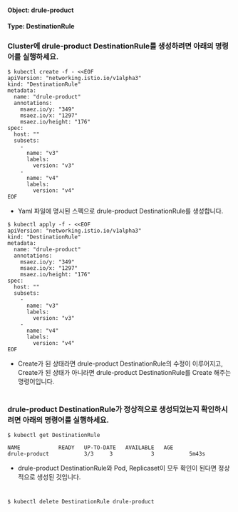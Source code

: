 
#### Object: drule-product
#### Type: DestinationRule

### Cluster에 drule-product DestinationRule를 생성하려면 아래의 명령어를 실행하세요.

```
$ kubectl create -f - <<EOF 
apiVersion: "networking.istio.io/v1alpha3"
kind: "DestinationRule"
metadata: 
  name: "drule-product"
  annotations: 
    msaez.io/y: "349"
    msaez.io/x: "1297"
    msaez.io/height: "176"
spec: 
  host: ""
  subsets: 
    - 
      name: "v3"
      labels: 
        version: "v3"
    - 
      name: "v4"
      labels: 
        version: "v4"
EOF
```
- Yaml 파일에 명시된 스펙으로 drule-product DestinationRule를 생성합니다.

```
$ kubectl apply -f - <<EOF 
apiVersion: "networking.istio.io/v1alpha3"
kind: "DestinationRule"
metadata: 
  name: "drule-product"
  annotations: 
    msaez.io/y: "349"
    msaez.io/x: "1297"
    msaez.io/height: "176"
spec: 
  host: ""
  subsets: 
    - 
      name: "v3"
      labels: 
        version: "v3"
    - 
      name: "v4"
      labels: 
        version: "v4"
EOF
```
- Create가 된 상태라면 drule-product DestinationRule의 수정이 이루어지고, Create가 된 상태가 아니라면 drule-product DestinationRule를 Create 해주는 명령어입니다.  
#

### drule-product DestinationRule가 정상적으로 생성되었는지 확인하시려면 아래의 명령어를 실행하세요.

```
$ kubectl get DestinationRule

NAME            READY   UP-TO-DATE   AVAILABLE   AGE
drule-product           3/3     3            3           5m43s

```
- drule-product DestinationRule와 Pod, Replicaset이 모두 확인이 된다면 정상적으로 생성된 것입니다.
#

```
$ kubectl delete DestinationRule drule-product
```
#
